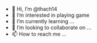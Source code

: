 - 👋 Hi, I’m @thach14
- 👀 I’m interested in playing game
- 🌱 I’m currently learning ...
- 💞️ I’m looking to collaborate on ...
- 📫 How to reach me ...

<!---
thach14/thach14 is a ✨ special ✨ repository because its `README.md` (this file) appears on your GitHub profile.
You can click the Preview link to take a look at your changes.
--->
